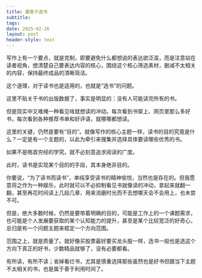 ```yaml
---
title: 要善于选书
subtitle: 
tags: 
date: 2025-02-26
layout: post
header-style: text
---
```


写作上有一个要点，就是克制，即要避免什么都想说的表达欲泛滥，而是注意站在读者视角，想清楚自己要表达内容的核心，围绕这个核心筛选素材，删减不太相关的内容，保持最终成品的清晰简洁。

这个道理，对于读书也是适用的，也就是“选书”的问题。

这里不贴关于书的出版数据了，事实是明显的：没有人可能读完所有的书。

但是现实中又难掩一种看见啥就想读的冲动。每次看到书架上、网页里那么多好书，每次看到各种推荐书单和好评语，就哪哪都想读。

这里的关键，仍然是要有“目的”。就像写作的核心主题一样，读书的目的究竟是什么？一定是有一个主题的，以此为牵引来搜集并选择具体要读哪些优秀的书。

如果不是皓首穷经的学究，就不必刻意追求阅读的广度。

此时，读书是实现某个目的的手段，其本身绝非目的。

你要说，“为了读书而读书”，单纯享受读书的精神愉悦，当然也是存在的。但我愿意将之作为一种娱乐，此时就可以不必抑制看见书就像读的冲动，拿起来就翻一翻，甚至再花时间读上几段几章，用来消磨时光而不去想哪天会不会用上，也未尝不可。

但是，绝大多数时候，仍然是要带着明确的目的，可能是工作上的一个课题需求，也可能是个人发展要获取的某个认知能力的提升，甚至是某个比较宽泛的好奇心，总归是有一个问题主题来框定一个方向范围。

范围之上，就是质量了。就好像买股票最好要买龙头股一样，选书一般也是选这个方向下真正的好书，少数精品就够了，没有必要都看。

有所读，有所不读；省掉看烂书，尤其是慎重选择那些虽然也是好书但跟当下主题不太相关的书，也是属于善于利用时间了。